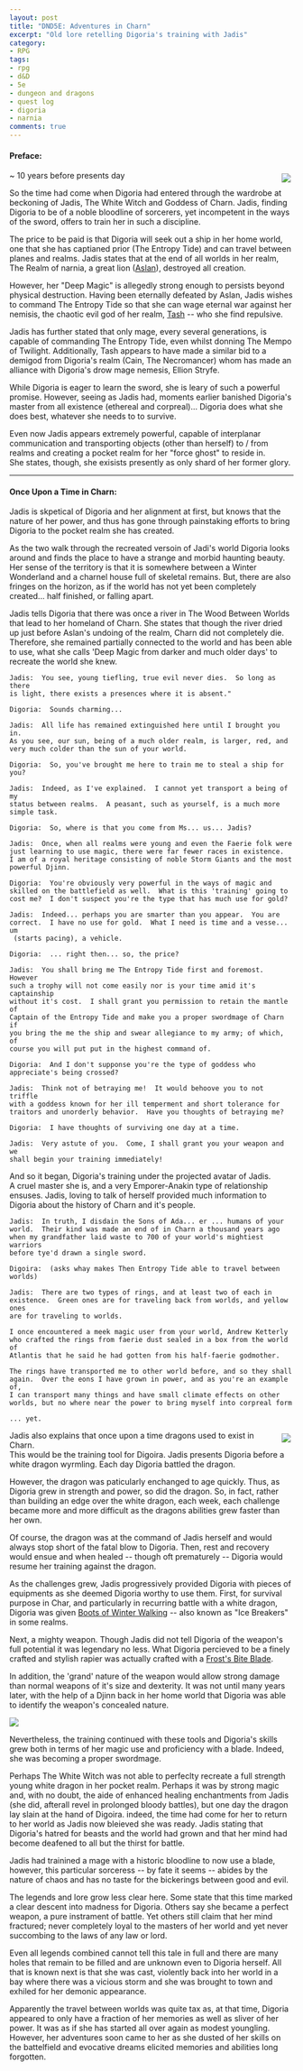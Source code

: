 ```yaml
---
layout: post
title: "DND5E: Adventures in Charn"
excerpt: "Old lore retelling Digoria's training with Jadis"
category:
- RPG
tags:
- rpg
- d&D
- 5e
- dungeon and dragons
- quest log
- digoria
- narnia
comments: true
---
```


#### Preface:

<a href="http://de.narnia.wikia.com/wiki/Datei:Jadis_9.jpg"><img src="/images/dnd/Jadis_2.jpg" style="max-width: 50%; height: auto; float: right; margin: 5px"></a>

~ 10 years before presents day

So the time had come when Digoria had entered through the wardrobe at 
beckoning of Jadis, The White Witch and Goddess of Charn.  Jadis, 
finding Digoria to be of a noble bloodline of sorcerers, yet incompetent 
in the ways of the sword, offers to train her in such a discipline. 
 
The price to be paid is that Digoria will seek out a ship in her home 
world, one that she has captianed prior (The Entropy Tide) and can 
travel between planes and realms.  Jadis states that at the end of all 
worlds in her realm, The Realm of narnia, a great lion ([Aslan](http://narnia.wikia.com/wiki/Aslan)), 
destroyed all creation.  

However, her "Deep Magic" is allegedly strong enough to persists beyond 
physical destruction.  Having been eternally defeated by Aslan, Jadis 
wishes to command The Entropy Tide so that she can wage eternal war 
against her nemisis, the chaotic evil god of her realm, [Tash](https://narnia.wikia.com/wiki/Tash) -- who she 
find repulsive.  

Jadis has further stated that only mage, every several generations, is 
capable of commanding The Entropy Tide, even whilst donning The Mempo of 
Twilight.  Additionally, Tash appears to have made a similar bid to a 
demigod from Digoria's realm (Cain, The Necromancer) whom has made an 
alliance with Digoria's drow mage nemesis, Ellion Stryfe.

While Digoria is eager to learn the sword, she is leary of such a 
powerful promise.  However, seeing as Jadis had, moments earlier banished 
Digoria's master from all existence (ethereal and corpreal)... Digoria 
does what she does best, whatever she needs to to survive.

Even now Jadis appears extremely powerful, capable of interplanar 
communication and transporting objects (other than herself) to / from 
realms and creating a pocket realm for her "force ghost" to reside in.  
She states, though, she exisists presently as only shard of her former 
glory.

---

#### Once Upon a Time in Charn:

Jadis is skpetical of Digoria and her alignment at first, but knows that 
the nature of her power, and thus has gone through painstaking efforts 
to bring Digoria to the pocket realm she has created.

As the two walk through the recreated versoin of Jadi's world Digoria 
looks around and finds the place to have a strange and morbid haunting 
beauty.  Her sense of the territory is that it is somewhere between a 
Winter Wonderland and a charnel house full of skeletal remains.  But, there 
are also fringes on the horizon, as if the world has not yet been 
completely created... half finished, or falling apart.

Jadis tells Digoria that there was once a river in The Wood Between Worlds 
that lead to her homeland of Charn.  She states that though the river 
dried up just before Aslan's undoing of the realm, Charn did not 
completely die.  Therefore, she remained partially connected to the 
world and has been able to use, what she calls 'Deep Magic from darker 
and much older days' to recreate the world she knew.

~~~
Jadis:  You see, young tiefling, true evil never dies.  So long as there 
is light, there exists a presences where it is absent."

Digoria:  Sounds charming...

Jadis:  All life has remained extinguished here until I brought you in.  
As you see, our sun, being of a much older realm, is larger, red, and 
very much colder than the sun of your world.

Digoria:  So, you've brought me here to train me to steal a ship for you?

Jadis:  Indeed, as I've explained.  I cannot yet transport a being of my 
status between realms.  A peasant, such as yourself, is a much more 
simple task.

Digoria:  So, where is that you come from Ms... us... Jadis?

Jadis:  Once, when all realms were young and even the Faerie folk were 
just learning to use magic, there were far fewer races in existence.  
I am of a royal heritage consisting of noble Storm Giants and the most 
powerful Djinn.

Digoria:  You're obviously very powerful in the ways of magic and 
skilled on the battlefield as well.  What is this 'training' going to 
cost me?  I don't suspect you're the type that has much use for gold?

Jadis:  Indeed... perhaps you are smarter than you appear.  You are 
correct.  I have no use for gold.  What I need is time and a vesse... um
 (starts pacing), a vehicle.

Digoria:  ... right then... so, the price?

Jadis:  You shall bring me The Entropy Tide first and foremost.  However 
such a trophy will not come easily nor is your time amid it's captainship 
without it's cost.  I shall grant you permission to retain the mantle of 
Captain of the Entropy Tide and make you a proper swordmage of Charn if 
you bring the me the ship and swear allegiance to my army; of which, of 
course you will put put in the highest command of.

Digoria:  And I don't supponse you're the type of goddess who 
appreciate's being crossed?

Jadis:  Think not of betraying me!  It would behoove you to not triffle 
with a goddess known for her ill temperment and short tolerance for 
traitors and unorderly behavior.  Have you thoughts of betraying me?

Digoria:  I have thoughts of surviving one day at a time.

Jadis:  Very astute of you.  Come, I shall grant you your weapon and we 
shall begin your training immediately!
~~~

And so it began, Digoria's training under the projected avatar of Jadis.  
A cruel master she is, and a very Emporer-Anakin type of relationship 
ensuses.  Jadis, loving to talk of herself provided much information to 
Digoria about the history of Charn and it's people.

~~~
Jadis:  In truth, I disdain the Sons of Ada... er ... humans of your 
world.  Their kind was made an end of in Charn a thousand years ago 
when my grandfather laid waste to 700 of your world's mightiest warriors 
before tye'd drawn a single sword.

Digoira:  (asks whay makes Then Entropy Tide able to travel between worlds)

Jadis:  There are two types of rings, and at least two of each in 
existence.  Green ones are for traveling back from worlds, and yellow ones 
are for traveling to worlds.  

I once encountered a meek magic user from your world, Andrew Ketterly 
who crafted the rings from faerie dust sealed in a box from the world of 
Atlantis that he said he had gotten from his half-faerie godmother.

The rings have transported me to other world before, and so they shall 
again.  Over the eons I have grown in power, and as you're an example of, 
I can transport many things and have small climate effects on other 
worlds, but no where near the power to bring myself into corpreal form

... yet.
~~~

<a href="https://imgur.com/xqtvk8q"><img src="/images/dnd/digoria-training-with-jadis.jpg" style="max-width: 30%; height: auto; float: right; margin: 5px"></a>

Jadis also explains that once upon a time dragons used to exist in Charn.  
This would be the training tool for Digoira.  Jadis presents Digoria 
before a white dragon wyrmling.  Each day Digoria battled the dragon.

However, the dragon was paticularly enchanged to age quickly.  Thus, as 
Digoria grew in strength and power, so did the dragon.  So, in fact, rather 
than building an edge over the white dragon, each week, each challenge 
became more and more difficult as the dragons abilities grew faster than 
her own.

Of course, the dragon was at the command of Jadis herself and would always 
stop short of the fatal blow to Digoria.  Then, rest and recovery would 
ensue and when healed -- though oft prematurely -- Digoria would resume 
her training against the dragon.

As the challenges grew, Jadis progressively provided Digoria with pieces 
of equipments as she deemed Digoria worthy to use them.  First, for 
survival purpose in Char, and particularly in recurring battle with a 
white dragon, Digoria was given [Boots of Winter Walking](https://open5e.com/equipment/magic-items/boots-of-the-winterlands.html) -- also known as "Ice Breakers" in some realms.

Next, a mighty weapon.  Though Jadis did not tell Digoria of the weapon's 
full potential it was legendary no less.  What Digoria percieved to be a 
finely crafted and stylish rapier was actually crafted with a [Frost's Bite Blade](https://www.dandwiki.com/wiki/Frost%27s_Bite_(5e_Equipment)).

In addition, the 'grand' nature of the weapon would allow strong damage 
than normal weapons of it's size and dexterity.  It was not until many 
years later, with the help of a Djinn back in her home world that Digoria 
was able to identify the weapon's concealed nature.  

<a href="http://img03.deviantart.net/6a96/i/2013/340/4/6/white_dragon_by_deskridge-d6wy6cj.jpg"><img src="/images/dnd/whitedragon-young.jpg" style="max-width: 100%; height: auto"></a>

Nevertheless, the training continued with these tools and Digoria's skills 
grew both in terms of her magic use and proficiency with a blade.  Indeed, 
she was becoming a proper swordmage.

Perhaps The White Witch was not able to perfeclty recreate a full strength 
young white dragon in her pocket realm.  Perhaps it was by strong magic 
and, with no doubt, the aide of enhanced healing enchantments from Jadis 
(she did, afterall revel in prolonged bloody battles), but one day the 
dragon lay slain at the hand of Digoira.  indeed, the time had come for 
her to return to her world as Jadis now bleieved she was ready.  Jadis 
stating that Digoria's hatred for beasts and the world had grown and 
that her mind had become deafened to all but the thirst for battle. 

Jadis had trainined a mage with a historic bloodline to now use a blade, 
however, this particular sorceress -- by fate it seems -- abides by the 
nature of chaos and has no taste for the bickerings between good and evil.

The legends and lore grow less clear here.  Some state that this time marked 
a clear descent into madness for Digoria.  Others say she became a perfect 
weapon, a pure instrament of battle.  Yet others still claim that her mind 
fractured; never completely loyal to the masters of her world and yet never 
succombing to the laws of any law or lord.

Even all legends combined cannot tell this tale in full and there are many 
holes that remain to be filled and are unknown even to Digoria herself.  All that is known next is that she was cast, violently back into her world 
in a bay where there was a vicious storm and she was brought to town and 
exhiled for her demonic appearance.

Apparently the travel between worlds was quite tax as, at that time, Digoria 
appeared to only have a fraction of her memories as well as sliver of her power.
It was as if she has started all over again as modest youngling.  However, her 
adventures soon came to her as she dusted of her skills on the battelfield 
and evocative dreams elicited memories and abilities long forgotten.
